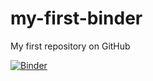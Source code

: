 # my-first-binder
My first repository on GitHub

[![Binder](https://mybinder.org/badge_logo.svg)](https://mybinder.org/v2/gh/AxelFoul/my-first-binder.git/HEAD)
